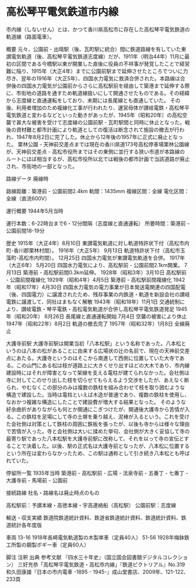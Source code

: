 # 高松琴平電気鉄道市内線

市内線（しないせん）とは、かつて香川県高松市に存在した高松琴平電気鉄道の軌道線（路面電車）。

概要
元々、公園前 - 出晴駅（後、瓦町駅に統合）間に鉄道路線を有していた東讃電気軌道（後、高松琴平電気鉄道志度線）だが、1911年（明治44年）11月に最初の区間である今橋駅以東が開業した直後に役員の不祥事が発覚したことで経営難に陥り、1915年（大正4年）までに公園前駅まで延伸させたところでついに力尽き、翌年の1916年（大正5年）、四国水力電気に救済合併された。本路線は合併後の四国水力電気が公園前からさらに高松駅前を経由して築港まで延伸する際に、市街地の道路を通すため軌道線扱いにして開通させたものである。その経緯から志度線と直通運転をしており、末期には長尾線とも直通していた。
その後、利用者増加のため複線化工事が行われたり、運営母体が讃岐電鉄・高松琴平電気鉄道と変わるなどといった動きがあったが、1945年（昭和20年）の高松空襲で甚大な被害を受けて志度線の公園前駅 - 瓦町駅間と同時に休止となった。戦後の資材難と都市計画により軌道としての復活は断念されて施設の撤去が行われ、1947年8月2日に完了した。休止から12年後の1957年に正式に廃止となった。
栗林公園 - 天神前交差点までは現在の香川県道173号高松停車場栗林公園線が、天神前交差点 - 高松市役所まではその東側に並行する狭い市道が本路線のルートにほぼ相当するが、高松市役所以北では戦後の都市計画で当該道路が廃止され、市街地の一部となった。

路線データ
廃線時

路線距離：築港前 - 公園前間2.4km
軌間：1435mm
複線区間：全線
電化区間：全線（直流600V）

運行概要
1944年5月当時

運行本数：6-22時台まで6・12分間隔（志度線と直通運転）
所要時間：築港前 - 公園前間18-19分

歴史
1915年（大正4年）8月10日 東讃電気軌道に対し軌道特許状下付（高松市内町-香川郡栗林村間）。
1916年（大正5年）
9月13日 軌道特許状下付（高松市玉藻町-高松市内町間）。
12月25日 四国水力電気が東讃電気軌道を合併。
1917年（大正6年）
5月20日 四国水力電気により、高松駅前 - 公園前間2.1km開業。
7月13日 築港前 - 高松駅前間0.3km延伸。
1928年（昭和3年）3月10日 高松駅前 - 公園前間複線化
1929年（昭和4年）4月5日 築港前 - 高松駅前間複線化
1942年（昭和17年）4月30日 四国水力電気の電力事業が日本発送電関連の四国配電（後、四国電力）に譲渡されたため、残存事業の内鉄道・軌道を新設会社の讃岐電鉄に譲渡して、同社はまもなく解散
1943年（昭和18年）11月1日 交通統制により、讃岐電鉄・琴平電鉄・高松電気軌道が合併し高松琴平電気鉄道発足
1945年（昭和20年）
6月26日 長尾線と直通運転開始
7月4日 空襲の被害により休止
1947年（昭和22年）8月2日 軌道の撤去完了
1957年（昭和32年）1月8日 全線廃止

大護寺前駅
大護寺前駅は開業当初「八本松駅」という名称であった。八本松というのは八本の松があることに由来する広場状の辻の名前で、現在の天神前交差点にあたる。大護寺というのはそこから南進して西側に位置していた大寺である。この山門にある松は枝が道路上に大きくせり出すほどの大木であり、市内線建設時にはそれが障害となって架線を支える電柱が建てられなかった。会社側は寺に対してこのせり出した枝を切らせてもらえるよう交渉をしたが、あえなく断られ、やむなくこの部分のみは複数の鉄柱を組み合わせて枝を取り囲むような構造で建設した。当時は電柱といえば木造が普通であり、複数の鉄柱を使用し、なおかつ複雑な構造にしたことで建設費が増大する結果となった。
そのような紆余曲折がありながらも何とか開通にこぎつけたが、開通後大護寺から苦情が入る。この鉄柱を足場にして寺の土塀を乗り越え、泥棒が入るという。これを受けた会社側は対策として鉄柱の周囲に鉄板を張ったが、以後も寺からは様々な理由で苦情が入った。寺と会社側は大いに揉めた挙句、会社側が大きく妥協して寺の最寄り駅であった八本松駅を大護寺前駅に改称して、それを以って寺の宣伝とすることで決着した。以後、駅の正式名は大護寺前となったが、八本松に位置するという所在は変わらなかったため、この駅は通称として引き続き八本松とも呼ばれていた。

停留所一覧
1935年当時
築港前 - 高松駅前 - 広場 - 法泉寺前 - 五番丁 - 七番丁 - 大護寺前 - 馬場前 - 公園前

接続路線
社名・路線名は廃止時点のもの

高松駅前：予讃本線・高徳本線・宇高連絡船（高松駅）
公園前駅：志度線

輸送・収支実績
鉄道院鉄道統計資料、鉄道省鉄道統計資料、鉄道統計資料、鉄道統計各年度版

車両
13-16 1918年長崎電気軌道製の木製単車（定員40人）
51-56 1928年梅鉢鉄工所製の鋼製ボギー車（定員60人）

脚注
注釈
出典
参考文献
『四水三十年史』（国立国会図書館デジタルコレクション）
三好充恭「高松琴平電気鉄道・高松市内線」『鉄道ピクトリアル』No.319
和久田康雄『日本の市内電車 -1895 - 1945-』成山堂書店、2009年、121-122、233頁